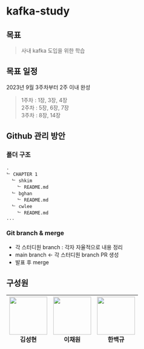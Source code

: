 # kafka-study

## 목표

> 사내 kafka 도입을 위한 학습

## 목표 일정

2023년 9월 3주차부터 2주 이내 완성 </br>
> 1주차 : 1장, 3장, 4장 </br>
> 2주차 : 5장, 6장, 7장 </br>
> 3주차 : 8장, 14장 </br>

## Github 관리 방안

### 폴더 구조

```text
.
ᄂ CHAPTER 1
  ᄂ shkim
    ᄂ README.md
  ᄂ bghan
    ᄂ README.md
  ᄂ cwlee
    ᄂ README.md
...
```

### Git branch & merge

- 각 스터디원 branch : 각자 자율적으로 내용 정리
- main branch &larr; 각 스터디원 branch PR 생성
- 발표 후 merge

## 구성원

| [<img src="https://avatars.githubusercontent.com/u/87420630?v=4" alt="" style="width:100px;100px;">](https://github.com/MALLLAG) <br/><div align="center">김성현</div> |  [<img src="https://avatars.githubusercontent.com/u/48678849?s=70&v=4" alt="" style="width:100px;100px;">](https://github.com/lcw729) <br/><div align="center">이채원</div> | [<img src="https://avatars.githubusercontent.com/u/67765871?v=4" alt="" style="width:100px;100px;">](https://github.com/white-gyu) <br/><div align="center">한백규</div>|
| :---: | :---: | :---:|
